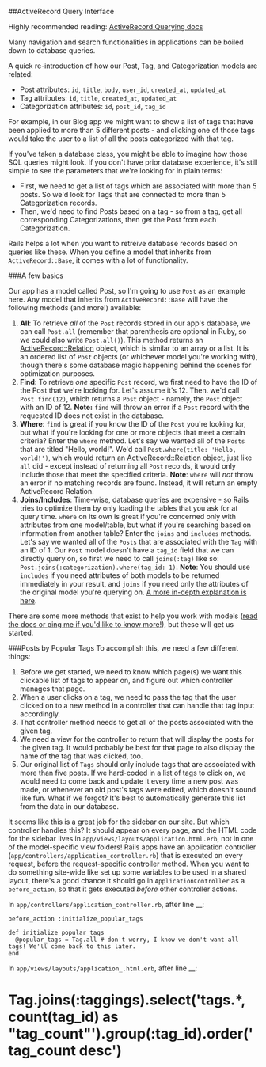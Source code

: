 ##ActiveRecord Query Interface

Highly recommended reading: [ActiveRecord Querying docs](http://guides.rubyonrails.org/active_record_querying.html)

Many navigation and search functionalities in applications can be boiled down to database queries.

A quick re-introduction of how our Post, Tag, and Categorization models are related:

  - Post attributes: `id`, `title`, `body`, `user_id`, `created_at`, `updated_at`
  - Tag attributes: `id`, `title`, `created_at`, `updated_at`
  - Categorization attributes: `id`, `post_id`, `tag_id`

For example, in our Blog app we might want to show a list of tags that have been applied to more than 5 different posts - and clicking one of those tags would take the user to a list of all the posts categorized with that tag.

If you've taken a database class, you might be able to imagine how those SQL queries might look. If you don't have prior database experience, it's still simple to see the parameters that we're looking for in plain terms: 
  - First, we need to get a list of tags which are associated with more than 5 posts. So we'd look for Tags that are connected to more than 5 Categorization records.
  - Then, we'd need to find Posts based on a tag - so from a tag, get all corresponding Categorizations, then get the Post from each Categorization.

Rails helps a lot when you want to retreive database records based on queries like these. When you define a model that inherits from `ActiveRecord::Base`, it comes with a lot of functionality.

###A few basics

Our app has a model called Post, so I'm going to use `Post` as an example here. Any model that inherits from `ActiveRecord::Base` will have the following methods (and more!) available:

  1. **All**: To retrieve *all* of the `Post` records stored in our app's database, we can call `Post.all` (remember that parenthesis are optional in Ruby, so we could also write `Post.all()`). This method returns an [ActiveRecord::Relation](http://api.rubyonrails.org/classes/ActiveRecord/Relation.html) object, which is similar to an array or a list. It is an ordered list of `Post` objects (or whichever model you're working with), though there's some database magic happening behind the scenes for optimization purposes.
  2. **Find**: To retrieve *one* specific `Post` record, we first need to have the ID of the Post that we're looking for. Let's assume it's 12. Then. we'd call `Post.find(12)`, which returns a `Post` object - namely, the `Post` object with an ID of 12. **Note:** `find` will throw an error if a `Post` record with the requested ID does not exist in the database.
  3. **Where**: `find` is great if you know the ID of the `Post` you're looking for, but what if you're looking for one or more objects that meet a certain criteria? Enter the `where` method. Let's say we wanted all of the `Posts` that are titled "Hello, world!". We'd call `Post.where(title: 'Hello, world!')`, which would return an [ActiveRecord::Relation](http://api.rubyonrails.org/classes/ActiveRecord/Relation.html) object, just like `all` did - except instead of returning all `Post` records, it would only include those that meet the specified criteria. **Note**: `where` will *not* throw an error if no matching records are found. Instead, it will return an empty ActiveRecord Relation. 
  4. **Joins/Includes**:  Time-wise, database queries are expensive - so Rails tries to optimize them by only loading the tables that you ask for at query time. `where` on its own is great if you're concerned only with attributes from one model/table, but what if you're searching based on information from another table? Enter the `joins` and `includes` methods. Let's say we wanted all of the `Posts` that are associated with the `Tag` with an ID of 1. Our `Post` model doesn't have a `tag_id` field that we can directly query on, so first we need to call `joins(:tag)` like so: `Post.joins(:categorization).where(tag_id: 1)`. **Note**: You should use `includes` if you need attributes of both models to be returned immediately in your result, and `joins` if you need only the attributes of the original model you're querying on. [A more in-depth explanation is here](http://tomdallimore.com/blog/includes-vs-joins-in-rails-when-and-where/).

There are some more methods that exist to help you work with models ([read the docs or ping me if you'd like to know more!](http://guides.rubyonrails.org/active_record_querying.html)), but these will get us started.

###Posts by Popular Tags
To accomplish this, we need a few different things:
  1. Before we get started, we need to know which page(s) we want this clickable list of tags to appear on, and figure out which controller manages that page.
  2. When a user clicks on a tag, we need to pass the tag that the user clicked on to a new method in a controller that can handle that tag input accordingly.
  3. That controller method needs to get all of the posts associated with the given tag.
  4. We need a view for the controller to return that will display the posts for the given tag. It would probably be best for that page to also display the name of the tag that was clicked, too.
  5. Our original list of `Tags` should only include tags that are associated with more than five posts. If we hard-coded in a list of tags to click on, we would need to come back and update it every time a new post was made, or whenever an old post's tags were edited, which doesn't sound like fun. What if we forgot? It's best to automatically generate this list from the data in our database.

It seems like this is a great job for the sidebar on our site. But which controller handles this? It should appear on every page, and the HTML code for the sidebar lives in `app/views/layouts/application.html.erb`, not in one of the model-specific view folders! Rails apps have an application controller (`app/controllers/application_controller.rb`) that is executed on every request, before the request-specific controller method. When you want to do something site-wide like set up some variables to be used in a shared layout, there's a good chance it should go in `ApplicationController` as a `before_action`, so that it gets executed *before* other controller actions.

In `app/controllers/application_controller.rb`, after line __:
```
before_action :initialize_popular_tags

def initialize_popular_tags
  @popular_tags = Tag.all # don't worry, I know we don't want all tags! We'll come back to this later.
end
```

In `app/views/layouts/application_.html.erb`, after line __:

 # Tag.joins(:taggings).select('tags.*, count(tag_id) as "tag_count"').group(:tag_id).order(' tag_count desc')

